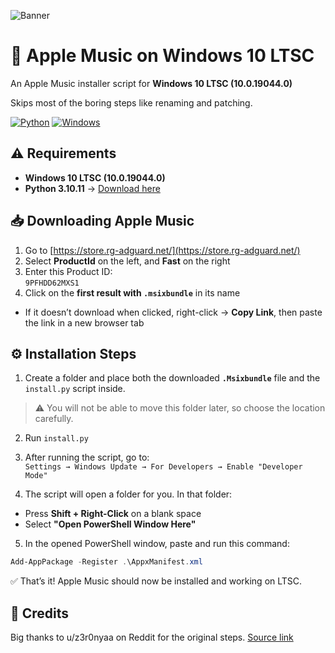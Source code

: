 ![Banner](https://i.ibb.co/1f7sGZdG/banner.png)
# 🍎 Apple Music on Windows 10 LTSC  
An Apple Music installer script for **Windows 10 LTSC (10.0.19044.0)**

Skips most of the boring steps like renaming and patching.

[![Python](https://img.shields.io/badge/python-3.x-blue.svg?logo=python)](https://www.python.org/)
[![Windows](https://img.shields.io/badge/Windows-10%20LTSC-0078D6?logo=windows)](https://www.microsoft.com/windows)

## ⚠️ Requirements
- **Windows 10 LTSC (10.0.19044.0)**  
- **Python 3.10.11** → [Download here](https://www.python.org/ftp/python/3.10.11/python-3.10.11-amd64.exe)

## 📥 Downloading Apple Music  

1. Go to [https://store.rg-adguard.net/](https://store.rg-adguard.net/)  
2. Select **ProductId** on the left, and **Fast** on the right  
3. Enter this Product ID:  
`9PFHDD62MXS1`
4. Click on the **first result with `.msixbundle`** in its name  
- If it doesn’t download when clicked, right-click → **Copy Link**, then paste the link in a new browser tab  

## ⚙️ Installation Steps  

1. Create a folder and place both the downloaded **`.Msixbundle`** file and the `install.py` script inside.  
> ⚠️ You will not be able to move this folder later, so choose the location carefully.  

2. Run `install.py`  

3. After running the script, go to:  
`Settings → Windows Update → For Developers → Enable "Developer Mode"`

4. The script will open a folder for you. In that folder:  
- Press **Shift + Right-Click** on a blank space  
- Select **"Open PowerShell Window Here"**  

5. In the opened PowerShell window, paste and run this command:  
```powershell
Add-AppPackage -Register .\AppxManifest.xml
```
✅ That’s it! Apple Music should now be installed and working on LTSC.

## 🙌 Credits
Big thanks to u/z3r0nyaa on Reddit for the original steps.
[Source link](https://www.reddit.com/r/AppleMusic/comments/1fjmelg/comment/lpffkja/)
